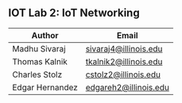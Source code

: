 ## IOT Lab 2: IoT Networking

| Author           | Email                   |
|------------------|-------------------------|
| Madhu Sivaraj    | sivaraj4@illinois.edu   |
| Thomas Kalnik    | tkalnik2@illinois.edu   |
| Charles Stolz    | cstolz2@illinois.edu    |
| Edgar Hernandez  | edgareh2@illinois.edu   |
